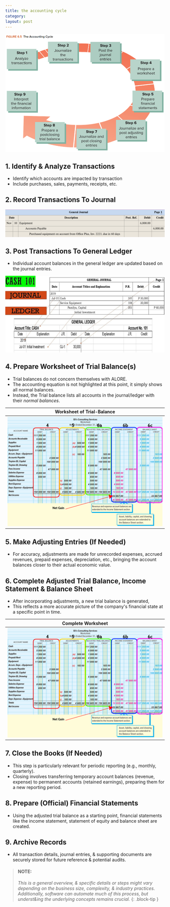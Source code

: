 ```yaml
---
title: the accounting cycle
category: 
layout: post
---
```


![Accounting Cycle Flowhart](/assets/mc-graw-accounting-course/images/cir.act.cycle.png)

## 1. Identify & Analyze Transactions

- Identify which accounts are impacted by transaction
- Include purchases, sales, payments, receipts, etc.

## 2. Record Transactions To Journal

![example journal entry](/assets/mc-graw-accounting-course/images/example.journal.entry.png)

## 3. Post Transactions To General Ledger

- Individual account balances in the general ledger are updated based on the journal entries.

![example ledger](/assets/misc/post.2.ledger.jpg)

## 4. Prepare Worksheet of Trial Balance(s)

- Trial balances do not concern themselves with ALORE.
- The accounting equation is not highlighted at this point, it simply shows all normal balances.
- Instead, the Trial balance lists all accounts in the journal/ledger with their *normal balances*.  

|Worksheet of Trial-Balance|
|:-:|
|![Worksheet](/assets/mc-graw-accounting-course/images/fig5.8f.preparation.of.bs.w.Circles.png)|

## 5. Make Adjusting Entries (If Needed)

- For accuracy, adjustments are made for unrecorded expenses, accrued revenues, prepaid expenses, depreciation, etc., bringing the account balances closer to their actual economic value.

## 6. Complete Adjusted Trial Balance, Income Statement & Balance Sheet

- After incorporating adjustments, a new trial balance is generated,
- This reflects a more accurate picture of the company's financial state at a specific point in time.

|Complete Worksheet|
|:-:|
|![Worksheet](/assets/mc-graw-accounting-course/images/fig5.8f.preparation.of.bs.w.Circles.png)|

## 7. Close the Books (If Needed)

- This step is particularly relevant for periodic reporting (e.g., monthly, quarterly).  
- Closing involves transferring temporary account balances (revenue, expense) to permanent accounts (retained earnings), preparing them for a new reporting period.

## 8. Prepare (Official) Financial Statements

- Using the adjusted trial balance as a starting point, financial statements like the income statement, statement of equity and balance sheet are created.

## 9. Archive Records

- All transaction details, journal entries, & supporting documents are securely stored for future reference & potential audits.

> #### NOTE: 
> *This is a general overview, & specific details or steps might vary depending on the business size, complexity, & industry practices. Additionally, software can automate much of this process, but underst&ing the underlying concepts remains crucial.*
{: .block-tip }